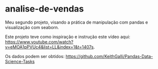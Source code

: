 # analise-de-vendas
Meu segundo projeto, visando a prática de manipulação com pandas e visualização com seaborn.

Este projeto teve como inspiração e instrução este vídeo aqui: https://www.youtube.com/watch?v=eMOA1pPVUc4&list=LL&index=1&t=1407s.

Os dados podem ser obtidos: https://github.com/KeithGalli/Pandas-Data-Science-Tasks

